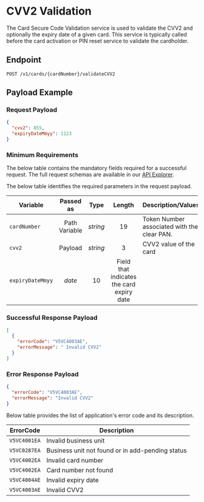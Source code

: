 # CVV2 Validation

The Card Secure Code Validation service is used to validate the CVV2  and optionally the expiry date of a given card. This service is typically called before the card activation or PIN reset service to validate the cardholder.

## Endpoint

`POST /v1/cards/{cardNumber}/validateCVV2`

## Payload Example

### Request Payload

```json
{
  "cvv2": 855,
  "expiryDateMmyy": 1123
}
```

### Minimum Requirements

The below table contains the mandatory fields required for a successful request. The full request schemas are available in our [API Explorer](../api/?type=post&path=/v1/cards/{cardNumber}/validateCVV2).

The below table identifies the required parameters in the request payload.

| Variable | Passed as | Type | Length | Description/Values |
| -------- | :-------: | :--: | :------------: | ------------------ |
| `cardNumber` | Path Variable | *string* | 19 | Token Number associated with the clear PAN. | 
| `cvv2` | Payload | *string* | 3 | CVV2 value of the card |
| `expiryDateMmyy` | *date* | 10 | Field that indicates the  card expiry date | 

### Successful Response Payload

```json
[
  {
    "errorCode": "V5VC4003AE",
    "errorMessage": " Invalid CVV2"
  }
]

```

### Error Response Payload

```json
{
  "errorCode": "V5VC4003AE",
  "errorMessage": "Invalid CVV2"  
}
```

Below table provides the list of application's error code and its description.

| ErrorCode |  Description |
| --------  | ------------------ |
|`V5VC4001EA` | Invalid business unit |
|`V5VC0287EA` | Business unit not found or in add-pending status |
|`V5VC4002EA` | Invalid card number |
|`V5VC4002EA` | Card number not found |
|`V5VC4004AE` | Invalid expiry date |
|`V5VC4003AE` | Invalid CVV2 | 
